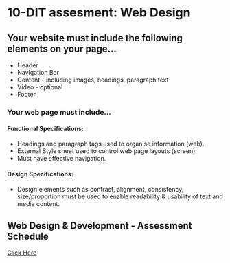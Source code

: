 # 10-DIT assesment: Web Design
## Your website must include the following elements on your page…
* Header
* Navigation Bar
* Content - including images, headings, paragraph text
* Video - optional
* Footer

### Your web page must include…

#### Functional Specifications:

* Headings and paragraph tags used to organise information (web).  
* External Style sheet used to control web page layouts (screen).  
* Must have effective navigation.
#### Design Specifications:

* Design elements such as contrast, alignment, consistency, size/proportion must be used to enable readability & usability of text and media content.

## Web Design & Development - Assessment Schedule
[Click Here](www.beckbusch.github.io/beckbusch/10dit-assesment/mark.html)

